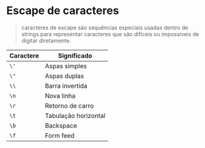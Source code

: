 # Escape de caracteres
> caracteres de escape são sequências especiais usadas dentro de strings para representar caracteres que são difíceis ou impossíveis de digitar diretamente.

Caractere | Significado
---|---
`\'`| Aspas simples
`\"`| Aspas duplas
`\\`| Barra invertida
`\n`| Nova linha
`\r`| Retorno de carro
`\t`| Tabulação horizontal
`\b`| Backspace
`\f`| Form feed